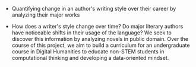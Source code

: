 + Quantifying change in an author's writing style ​over their career by analyzing their major works
- ​How does a writer's style change over time? Do major literary authors have noticeable shifts in their usage of the language? We seek to discover this information by analyzing novels in public domain. Over the course of this project, we aim to build a curriculum for an undergraduate course in Digital Humanities to educate non-STEM students in computational thinking and developing a data-oriented mindset.
